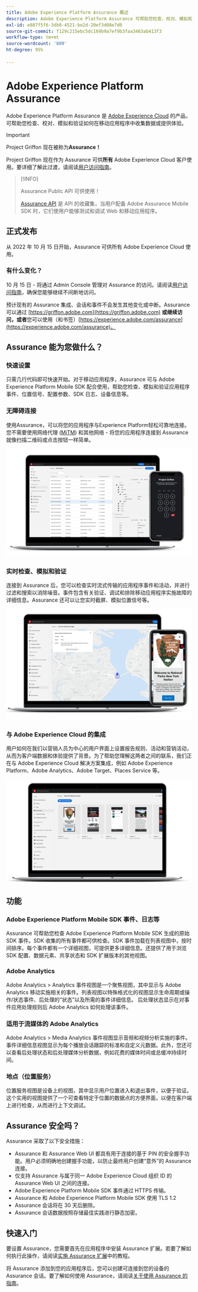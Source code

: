 ```yaml
---
title: Adobe Experience Platform Assurance 概述
description: Adobe Experience Platform Assurance 可帮助您检查、校对、模拟和验证您在移动设备应用程序中收集数据或提供体验的方式。
exl-id: e887f5f6-3db0-4521-be2d-20ef3d08e7d0
source-git-commit: f129c215ebc5dc169b9a7ef9b3faa3463ab413f3
workflow-type: tm+mt
source-wordcount: '809'
ht-degree: 95%

---
```


# Adobe Experience Platform Assurance

Adobe Experience Platform Assurance 是 [Adobe Experience Cloud](https://www.adobe.com/experience-cloud.html) 的产品，可帮助您检查、校对、模拟和验证如何在移动应用程序中收集数据或提供体验。

>[!IMPORTANT]
>
> Project Griffon 现在被称为&#x200B;**Assurance！**
>
> Project Griffon 现在作为 Assurance 可供&#x200B;**所有** Adobe Experience Cloud 客户使用。要详细了解此过渡，请阅读[用户访问指南](./user-access.md)。

>[!INFO]
>
>Assurance Public API 可供使用！
>
>[Assurance API](https://developer.adobe.com/adobe-assurance-public-apis/) 是 API 的收藏集，当用户配备 Adobe Assurance Mobile SDK 时，它们使用户能够测试和调试 Web 和移动应用程序。

## 正式发布

从 2022 年 10 月 15 日开始，Assurance 可供所有 Adobe Experience Cloud 使用。

### 有什么变化？

10 月 15 日 - 将通过 Admin Console 管理对 Assurance 的访问。请阅读[用户访问指南](./user-access.md)，确保您能够继续不间断地访问。

预计现有的 Assurance 集成、会话和事件不会发生其他变化或中断。Assurance 可以通过 [https://griffon.adobe.com](https://griffon.adobe.com) **或继续访问，或者**&#x200B;您可以使用（和书签）[https://experience.adobe.com/assurance](https://experience.adobe.com/assurance)。

## Assurance 能为您做什么？

### 快速设置

只需几行代码即可快速开始。对于移动应用程序，Assurance 可与 Adobe Experience Platform Mobile SDK 配合使用，帮助您检查、模拟和验证应用程序事件、位置信号、配置参数、SDK 日志、设备信息等。

### 无障碍连接

使用Assurance，可以将您的应用程序与Experience Platform轻松可靠地连接。 您不需要使用网络代理 ([MiTM](https://en.wikipedia.org/wiki/Man-in-the-middle_attack)) 和其他网络 - 将您的应用程序连接到 Assurance 就像扫描二维码或点击按钮一样简单。

![](./images/index/no-hassle-connection.png)

### 实时检查、模拟和验证

连接到 Assurance 后，您可以检查实时流式传输的应用程序事件和活动，并进行过滤和搜索以消除噪音。事件包含有关验证、调试和排除移动应用程序实施故障的详细信息。Assurance 还可以让您实时截屏、模拟位置信号等。

![](./images/index/real-time-insepction.png)

### 与 Adobe Experience Cloud 的集成

用户如何在我们以营销人员为中心的用户界面上设置报告规则、活动和营销活动，从而为客户端数据和体验提供了背景。为了帮助您理解这两者之间的联系，我们正在与 Adobe Experience Cloud 解决方案集成，例如 Adobe Experience Platform、Adobe Analytics、Adobe Target、Places Service 等。

![](./images/index/integration.png)

## 功能

### Adobe Experience Platform Mobile SDK 事件、日志等

Assurance 可帮助您检查 Adobe Experience Platform Mobile SDK 生成的原始 SDK 事件。SDK 收集的所有事件都可供检查。SDK 事件加载在列表视图中，按时间排序。每个事件都有一个详细视图，可提供更多详细信息。还提供了用于浏览 SDK 配置、数据元素、共享状态和 SDK 扩展版本的其他视图。

### Adobe Analytics

Adobe Analytics > Analytics 事件视图是一个聚焦视图，其中显示与 Adobe Analytics 移动实施相关的事件。列表视图以特殊格式化的视图显示生命周期或操作/状态事件、后处理的“状态”以及所需的事件详细信息。 后处理状态显示在对事件应用处理规则后 Adobe Analytics 如何处理该事件。

### 适用于流媒体的 Adobe Analytics

Adobe Analytics > Media Analytics 事件视图显示音频和视频分析实施的事件。事件详细信息视图显示为每个播放会话跟踪的标准和自定义元数据。此外，您还可以查看后处理状态和后处理媒体分析数据，例如花费的媒体时间或总缓冲持续时间。

### 地点（位置服务）

位置服务视图是设备上的视图，其中显示用户位置进入和退出事件，以便于验证。这个实用的视图提供了一个可查看特定于位置的数据点的方便界面，以便在客户端上进行检查，从而进行上下文调试。

## Assurance 安全吗？

Assurance 采取了以下安全措施：

* Assurance 和 Assurance Web UI 都具有用于连接的基于 PIN 的安全握手功能。用户必须明确地创建握手功能，以防止最终用户创建“意外”的 Assurance 连接。
* 仅支持 Assurance 与属于同一 Adobe Experience Cloud 组织 ID 的 Assurance Web UI 之间的连接。
* Adobe Experience Platform Mobile SDK 事件通过 HTTPS 传输。
* Assurance 和 Adobe Experience Platform Mobile SDK 使用 TLS 1.2
* Assurance 会话将在 30 天后删除。
* Assurance 会话数据按照存储最佳实践进行静态加密。

## 快速入门

要设置 Assurance，您需要首先在应用程序中安装 Assurance 扩展。若要了解如何执行此操作，请阅读[实施 Assurance 扩展](https://developer.adobe.com/client-sdks/documentation/platform-assurance-sdk/#add-the-aep-assurance-extension-to-your-app)中的教程。

将 Assurance 添加到您的应用程序后，您可以创建可连接到您的设备的 Assurance 会话。要了解如何使用 Assurance，请阅读[关于使用 Assurance 的指南](./tutorials/using-assurance.md)。

